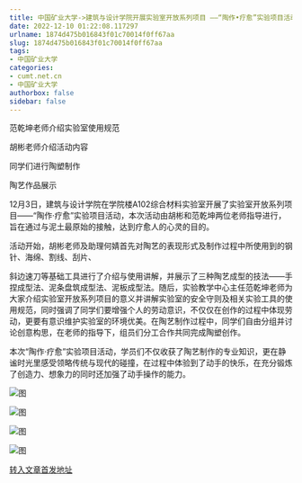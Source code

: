 ```yaml
---
title: 中国矿业大学->建筑与设计学院开展实验室开放系列项目 ——“陶作•疗愈”实验项目活动 | cumt.net.cn
date: 2022-12-10 01:22:08.117297
urlname: 1874d475b016843f01c70014f0ff67aa
slug: 1874d475b016843f01c70014f0ff67aa
tags: 
- 中国矿业大学
categories:
- cumt.net.cn
- 中国矿业大学
authorbox: false
sidebar: false
---
```

范乾坤老师介绍实验室使用规范

胡彬老师介绍活动内容

同学们进行陶塑制作

陶艺作品展示

12月3日，建筑与设计学院在学院楼A102综合材料实验室开展了实验室开放系列项目——“陶作·疗愈”实验项目活动，本次活动由胡彬和范乾坤两位老师指导进行，旨在通过与泥土最原始的接触，达到疗愈人的心灵的目的。  

活动开始，胡彬老师及助理何婧首先对陶艺的表现形式及制作过程中所使用到的钢针、海绵、割线、刮片、
<!--more-->
斜边速刀等基础工具进行了介绍与使用讲解，并展示了三种陶艺成型的技法——手捏成型法、泥条盘筑成型法、泥板成型法。随后，实验教学中心主任范乾坤老师为大家介绍实验室开放系列项目的意义并讲解实验室的安全守则及相关实验工具的使用规范，同时强调了同学们要增强个人的劳动意识，不仅仅在创作的过程中体现劳动，更要有意识维护实验室的环境优美。在陶艺制作过程中，同学们自由分组并讨论创意构思，在老师的指导下，组员们分工合作共同完成陶塑创作。

本次“陶作·疗愈”实验项目活动，学员们不仅收获了陶艺制作的专业知识，更在静谧时光里感受领略传统与现代的碰撞，在过程中体验到了动手的快乐，在充分锻炼了创造力、想象力的同时还加强了动手操作的能力。

![图](http://xwzx.cumt.edu.cn/_upload/article/images/65/30/264424964795a719a2fe380332c2/8bdb59df-14a1-4ad1-9e77-975fe4ab0e82.png)

![图](http://xwzx.cumt.edu.cn/_upload/article/images/65/30/264424964795a719a2fe380332c2/dff23472-1226-4a59-9aeb-288caef8a7d3.png)

![图](http://xwzx.cumt.edu.cn/_upload/article/images/65/30/264424964795a719a2fe380332c2/d68fadaa-0d68-4431-acc4-b888dd256054.png)

![图](http://xwzx.cumt.edu.cn/_upload/article/images/65/30/264424964795a719a2fe380332c2/7846c37e-ffda-4a12-9039-db0f994b23e2.png)

[转入文章首发地址](http://xwzx.cumt.edu.cn/bd/45/c523a638277/page.htm)